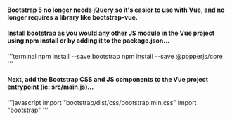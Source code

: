 #### Bootstrap 5 no longer needs jQuery so it's easier to use with Vue, and no longer requires a library like bootstrap-vue.

#### Install bootstrap as you would any other JS module in the Vue project using npm install or by adding it to the package.json...

'''terminal
npm install --save bootstrap
npm install --save @popperjs/core
'''

#### Next, add the Bootstrap CSS and JS components to the Vue project entrypoint (ie: src/main.js)...

'''javascript
import "bootstrap/dist/css/bootstrap.min.css"
import "bootstrap"
'''
